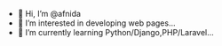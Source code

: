 - 👋 Hi, I’m @afnida
- 👀 I’m interested in developing web pages...
- 🌱 I’m currently learning Python/Django,PHP/Laravel...
  

<!---
afnida/afnida is a ✨ special ✨ repository because its `README.md` (this file) appears on your GitHub profile.
You can click the Preview link to take a look at your changes.
--->
